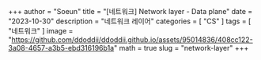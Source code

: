 +++
author = "Soeun"
title = "[네트워크] Network layer - Data plane"
date = "2023-10-30"
description = "네트워크 레이어"
categories = [
    "CS"
]
tags = [
    "네트워크"
]
image = "https://github.com/ddoddii/ddoddii.github.io/assets/95014836/408cc122-3a08-4657-a3b5-ebd316196b1a"
math = true
slug = "network-layer"
+++


